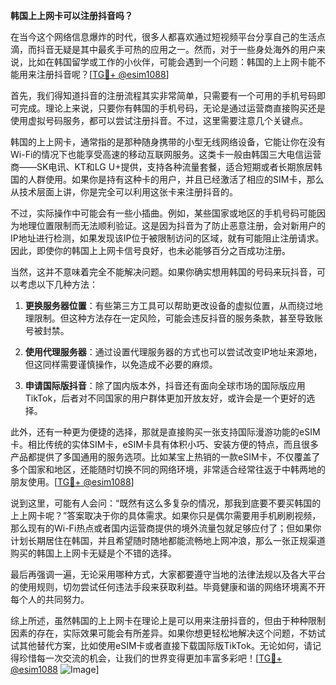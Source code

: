 **韩国上上网卡可以注册抖音吗？**

在当今这个网络信息爆炸的时代，很多人都喜欢通过短视频平台分享自己的生活点滴，而抖音无疑是其中最炙手可热的应用之一。然而，对于一些身处海外的用户来说，比如在韩国留学或工作的小伙伴，可能会遇到一个问题：韩国的上上网卡能不能用来注册抖音呢？[[TG💪+ @esim1088](https://t.me/s/esim1088)]

首先，我们得知道抖音的注册流程其实非常简单，只需要有一个可用的手机号码即可完成。理论上来说，只要你有韩国的手机号码，无论是通过运营商直接购买还是使用虚拟号码服务，都可以尝试注册抖音。不过，这里需要注意几个关键点。

韩国的上上网卡，通常指的是那种随身携带的小型无线网络设备，它能让你在没有Wi-Fi的情况下也能享受高速的移动互联网服务。这类卡一般由韩国三大电信运营商——SK电讯、KT和LG U+提供，支持各种流量套餐，适合短期或者长期旅居韩国的人群使用。如果你是持有这种卡的用户，并且已经激活了相应的SIM卡，那么从技术层面上讲，你是完全可以利用这张卡来注册抖音的。

不过，实际操作中可能会有一些小插曲。例如，某些国家或地区的手机号码可能因为地理位置限制而无法顺利验证。这是因为抖音为了防止恶意注册，会对新用户的IP地址进行检测，如果发现该IP位于被限制访问的区域，就有可能阻止注册请求。因此，即使你的韩国上上网卡信号良好，也未必能够百分之百成功注册。

当然，这并不意味着完全不能解决问题。如果你确实想用韩国的号码来玩抖音，可以考虑以下几种方法：

1. **更换服务器位置**：有些第三方工具可以帮助更改设备的虚拟位置，从而绕过地理限制。但这种方法存在一定风险，可能会违反抖音的服务条款，甚至导致账号被封禁。
   
2. **使用代理服务器**：通过设置代理服务器的方式也可以尝试改变IP地址来源地，但这同样需要谨慎操作，以免造成不必要的麻烦。

3. **申请国际版抖音**：除了国内版本外，抖音还有面向全球市场的国际版应用TikTok，后者对不同国家的用户群体更加开放友好，或许会是一个更好的选择。

此外，还有一种更为便捷的选择，那就是直接购买一张支持国际漫游功能的eSIM卡。相比传统的实体SIM卡，eSIM卡具有体积小巧、安装方便的特点，而且很多产品都提供了多国通用的服务选项。比如某宝上热销的一款eSIM卡，不仅覆盖了多个国家和地区，还能随时切换不同的网络环境，非常适合经常往返于中韩两地的朋友使用。[[TG💪+ @esim1088](https://t.me/s/esim1088)]

说到这里，可能有人会问：“既然有这么多复杂的情况，那我到底要不要买韩国的上上网卡呢？”答案取决于你的具体需求。如果你只是偶尔需要用手机刷刷视频，那么现有的Wi-Fi热点或者国内运营商提供的境外流量包就足够应付了；但如果你计划长期居住在韩国，并且希望随时随地都能流畅地上网冲浪，那么一张正规渠道购买的韩国上上网卡无疑是个不错的选择。

最后再强调一遍，无论采用哪种方式，大家都要遵守当地的法律法规以及各大平台的使用规则，切勿尝试任何违法手段来获取利益。毕竟健康和谐的网络环境离不开每个人的共同努力。

综上所述，虽然韩国的上上网卡在理论上是可以用来注册抖音的，但由于种种限制因素的存在，实际效果可能会有所差异。如果你想更轻松地解决这个问题，不妨试试其他替代方案，比如使用eSIM卡或者直接下载国际版TikTok。无论如何，请记得珍惜每一次交流的机会，让我们的世界变得更加丰富多彩吧！[[TG💪+ @esim1088](https://t.me/s/esim1088) ![Image](https://i.postimg.cc/4NQfJmqS/Snipaste-2025-05-13-00-14-12.png)]